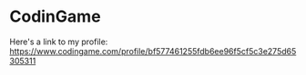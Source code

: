 # CodinGame

Here's a link to my profile: https://www.codingame.com/profile/bf577461255fdb6ee96f5cf5c3e275d65305311